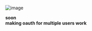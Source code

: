 ![image](https://github.com/user-attachments/assets/37e91a49-2314-422e-8fc4-e4726795692c)

**soon**
<br>
**making oauth for multiple users work**
